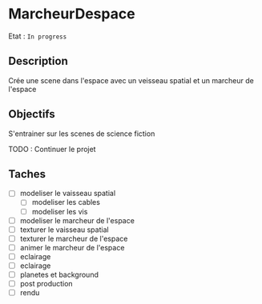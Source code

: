 # MarcheurDespace

Etat : `In progress`

## Description

Crée une scene dans l'espace avec un veisseau spatial et un marcheur de l'espace

## Objectifs

S'entrainer sur les scenes de science fiction

TODO : Continuer le projet

## Taches

- [ ] modeliser le vaisseau spatial
  - [ ] modeliser les cables
  - [ ] modeliser les vis
- [ ] modeliser le marcheur de l'espace
- [ ] texturer le vaisseau spatial
- [ ] texturer le marcheur de l'espace
- [ ] animer le marcheur de l'espace
- [ ] eclairage
- [ ] eclairage
- [ ] planetes et background
- [ ] post production
- [ ] rendu
